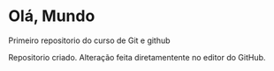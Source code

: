 # Olá, Mundo
 Primeiro repositorio do curso de Git e github

Repositorio criado.
Alteração feita diretamentente no editor do GitHub.
